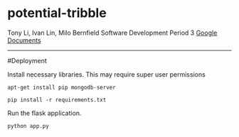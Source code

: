 # potential-tribble
Tony Li, Ivan Lin, Milo Bernfield
Software Development Period 3
[Google Documents](https://docs.google.com/document/d/1GDtxYnzGGkMK4aNobfFvVf9GkPgXyZM5iZb_a4IwldY/edit)


------------------
#Deployment


Install necessary libraries. This may require super user permissions 

    apt-get install pip mongodb-server

    pip install -r requirements.txt

Run the flask application.

    python app.py
